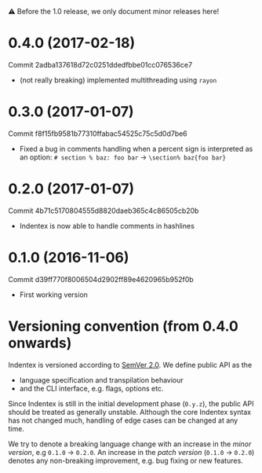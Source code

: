 :warning: Before the 1.0 release, we only document minor releases here!

# 0.4.0 (2017-02-18)
Commit 2adba137618d72c0251ddedfbbe01cc076536ce7

* (not really breaking) implemented multithreading using `rayon`

# 0.3.0 (2017-01-07)
Commit f8f15fb9581b77310ffabac54525c75c5d0d7be6

* Fixed a bug in comments handling when a percent sign is interpreted as an option:
`# section % baz: foo bar` → `\section% baz{foo bar}`

# 0.2.0 (2017-01-07)
Commit 4b71c5170804555d8820daeb365c4c86505cb20b
* Indentex is now able to handle comments in hashlines

# 0.1.0 (2016-11-06)
Commit d39ff770f8006504d2902ff89e4620965b952f0b

* First working version

# Versioning convention (from 0.4.0 onwards)

Indentex is versioned according to [SemVer 2.0](http://semver.org/spec/v2.0.0.html).
We define public API as the
* language specification and transpilation behaviour
* and the CLI interface, e.g. flags, options etc.

Since Indentex is still in the initial development phase (`0.y.z`),
the public API should be treated as generally unstable.
Although the core Indentex syntax has not changed much,
handling of edge cases can be changed at any time.

We try to denote a breaking language change with an increase in the _minor version_,
e.g `0.1.0` → `0.2.0`.
An increase in the _patch version_ (`0.1.0` → `0.2.0`) denotes any non-breaking improvement,
e.g. bug fixing or new features.
